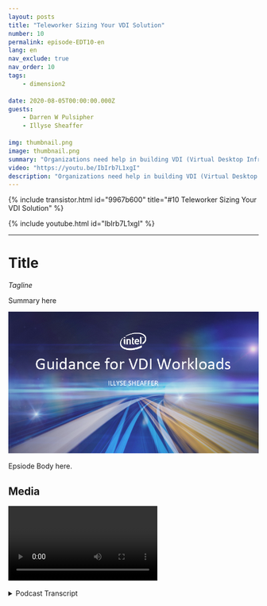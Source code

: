 ```yaml
---
layout: posts
title: "Teleworker Sizing Your VDI Solution"
number: 10
permalink: episode-EDT10-en
lang: en
nav_exclude: true
nav_order: 10
tags:
    - dimension2

date: 2020-08-05T00:00:00.000Z
guests:
    - Darren W Pulsipher
    - Illyse Sheaffer

img: thumbnail.png
image: thumbnail.png
summary: "Organizations need help in building VDI (Virtual Desktop Infrastructure) solutions immediately. As IT Departments are adding VDI licenses locally to their current systems, they need to be aware that licenses alone don’t solve all of their problems."
video: "https://youtu.be/IbIrb7L1xgI"
description: "Organizations need help in building VDI (Virtual Desktop Infrastructure) solutions immediately. As IT Departments are adding VDI licenses locally to their current systems, they need to be aware that licenses alone don’t solve all of their problems."
---
```


<div>
{% include transistor.html id="9967b600" title="#10 Teleworker Sizing Your VDI Solution" %}

{% include youtube.html id="IbIrb7L1xgI" %}
</div>

---

# Title

*Tagline*

Summary here

![episode image](./thumbnail.png)

Epsiode Body here.

## Media

<video src='url'></video>



<details>
<summary> Podcast Transcript </summary>

<p></p>

</details>
